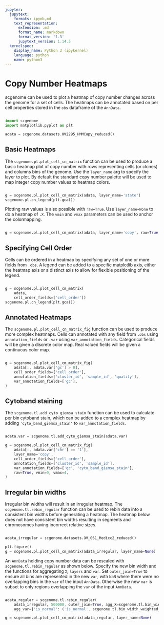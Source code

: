 ```yaml
---
jupyter:
  jupytext:
    formats: ipynb,md
    text_representation:
      extension: .md
      format_name: markdown
      format_version: '1.3'
      jupytext_version: 1.14.5
  kernelspec:
    display_name: Python 3 (ipykernel)
    language: python
    name: python3
---
```



# Copy Number Heatmaps

scgenome can be used to plot a heatmap of copy number changes across the genome for a set of cells.  The heatmaps can be annotated based on per cell properties stored in the `obs` dataframe of the `AnnData`.


```python

import scgenome
import matplotlib.pyplot as plt

adata = scgenome.datasets.OV2295_HMMCopy_reduced()

```


## Basic Heatmaps

The `scgenome.pl.plot_cell_cn_matrix` function can be used to produce a basic heatmap plot of copy number with rows representing cells (or clones) and columns bins of the genome.  Use the `layer_name` arg to specify the layer to plot.  By default the standard copy number palette will be used to map integer copy number values to heatmap colors.


```python

g = scgenome.pl.plot_cell_cn_matrix(adata, layer_name='state')
scgenome.pl.cn_legend(plt.gca())

```


Plotting raw values is also possible with `raw=True`.  Use `layer_name=None` to do a heatmap of `.X`.  The `vmin` and `vmax` parameters can be used to anchor the colormapping.


```python

g = scgenome.pl.plot_cell_cn_matrix(adata, layer_name='copy', raw=True, vmin=0, vmax=4)

```


## Specifying Cell Order

Cells can be ordered in a heatmap by specifying any set of one or more fields from `.obs`.  A legend can be added to a specific matplotlib axis, either the heatmap axis or a distinct axis to allow for flexible positioning of the legend.


```python

g = scgenome.pl.plot_cell_cn_matrix(
    adata,
    cell_order_fields=['cell_order'])
scgenome.pl.cn_legend(plt.gca())

```


## Annotated Heatmaps

The `scgenome.pl.plot_cell_cn_matrix_fig` function can be used to produce more complex heatmaps.  Cells can annotated with any field from `.obs` using `annotation_fields` or `.var` using `var_annotation_fields`.  Categorical fields will be given a discrete color map.  Real valued fields will be given a continuous color map.


```python

g = scgenome.pl.plot_cell_cn_matrix_fig(
    adata[:, adata.var['gc'] > 0],
    cell_order_fields=['cell_order'],
    annotation_fields=['cluster_id', 'sample_id', 'quality'],
    var_annotation_fields=['gc'],
)

```


## Cytoband staining

The `scgenome.tl.add_cyto_giemsa_stain` function can be used to calculate per bin cytoband stain, which can be added to a complex heatmap by adding `'cyto_band_giemsa_stain'` to `var_annotation_fields`.


```python

adata.var = scgenome.tl.add_cyto_giemsa_stain(adata.var)

g = scgenome.pl.plot_cell_cn_matrix_fig(
    adata[:, adata.var['chr'] == '1'],
    layer_name='copy',
    cell_order_fields=['cell_order'],
    annotation_fields=['cluster_id', 'sample_id'],
    var_annotation_fields=['gc', 'cyto_band_giemsa_stain'],
    raw=True, vmin=0, vmax=4,
)

```


## Irregular bin widths

Irregular bin widths will result in an irregular heatmap.  The `scgenome.tl.rebin_regular` function can be used to rebin data into a consistent bin widths before generating a heatmap.  The heatmap below does not have consistent bin widths resulting in segments and chromosomes having incorrect relative sizes.


```python

adata_irregular = scgenome.datasets.OV_051_Medicc2_reduced()

plt.figure()
g = scgenome.pl.plot_cell_cn_matrix(adata_irregular, layer_name=None)

```


An `AnnData` holding copy number data can be rescaled with `scgenome.tl.rebin_regular` as shown below.  Specify the new bin width and the functions for aggregating `X`, `layers` and `var`.  Set `outer_join=True` to ensure all bins are represented in the new `var`, with `NaN` where there were no overlapping bins in the `var` of the input `AnnData`.  Otherwise the new `var` is subset to only regions overlapping the `var` of the input `AnnData`.


```python

adata_regular = scgenome.tl.rebin_regular(
    adata_irregular, 500000, outer_join=True, agg_X=scgenome.tl.bin_width_weighted_mean, agg_layers={},
    agg_var={'is_normal': ('is_normal', scgenome.tl.bin_width_weighted_mean)})

g = scgenome.pl.plot_cell_cn_matrix(adata_regular, layer_name=None)

```

```python

```
